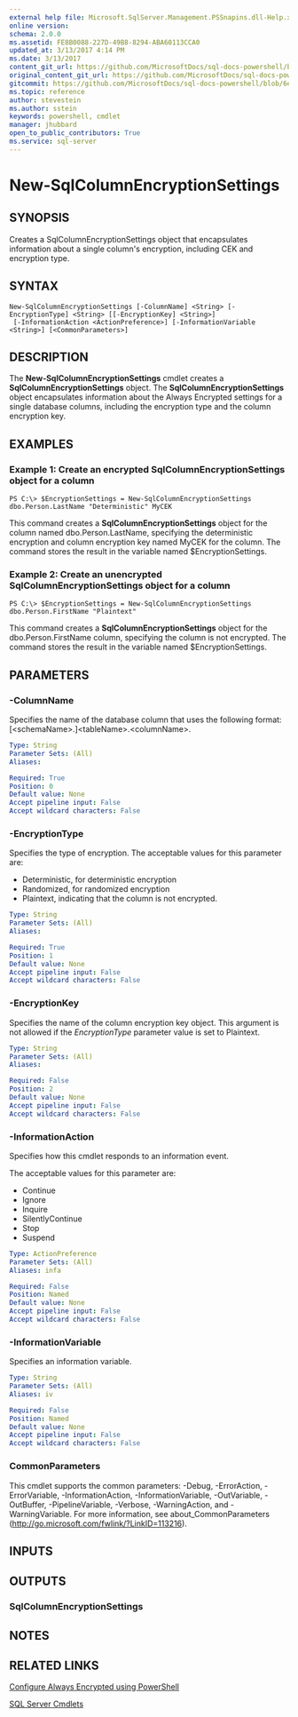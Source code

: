 ```yaml
---
external help file: Microsoft.SqlServer.Management.PSSnapins.dll-Help.xml
online version: 
schema: 2.0.0
ms.assetid: FE8B0088-227D-49B8-8294-ABA60113CCA0
updated_at: 3/13/2017 4:14 PM
ms.date: 3/13/2017
content_git_url: https://github.com/MicrosoftDocs/sql-docs-powershell/blob/master/sqlserver-cmdlets/sqlserver/vlatest/New-SqlColumnEncryptionSettings.md
original_content_git_url: https://github.com/MicrosoftDocs/sql-docs-powershell/blob/master/sqlserver-cmdlets/sqlserver/vlatest/New-SqlColumnEncryptionSettings.md
gitcommit: https://github.com/MicrosoftDocs/sql-docs-powershell/blob/6eefe64a0ce19459190f09768267a4c79f9a6af9/sqlserver-cmdlets/sqlserver/vlatest/New-SqlColumnEncryptionSettings.md
ms.topic: reference
author: stevestein
ms.author: sstein
keywords: powershell, cmdlet
manager: jhubbard
open_to_public_contributors: True
ms.service: sql-server
---
```


# New-SqlColumnEncryptionSettings

## SYNOPSIS
Creates a SqlColumnEncryptionSettings object that encapsulates information about a single column's encryption, including CEK and encryption type.

## SYNTAX

```
New-SqlColumnEncryptionSettings [-ColumnName] <String> [-EncryptionType] <String> [[-EncryptionKey] <String>]
 [-InformationAction <ActionPreference>] [-InformationVariable <String>] [<CommonParameters>]
```

## DESCRIPTION
The **New-SqlColumnEncryptionSettings** cmdlet creates a **SqlColumnEncryptionSettings** object.
The **SqlColumnEncryptionSettings** object encapsulates information about the Always Encrypted settings for a single database columns, including the encryption type and the column encryption key.

## EXAMPLES

### Example 1: Create an encrypted SqlColumnEncryptionSettings object for a column
```
PS C:\> $EncryptionSettings = New-SqlColumnEncryptionSettings dbo.Person.LastName "Deterministic" MyCEK
```

This command creates a **SqlColumnEncryptionSettings** object for the column named dbo.Person.LastName, specifying the deterministic encryption and column encryption key named MyCEK for the column.
The command stores the result in the variable named $EncryptionSettings.

### Example 2: Create an unencrypted SqlColumnEncryptionSettings object for a column
```
PS C:\> $EncryptionSettings = New-SqlColumnEncryptionSettings dbo.Person.FirstName "Plaintext"
```

This command creates a **SqlColumnEncryptionSettings** object for the dbo.Person.FirstName column, specifying the column is not encrypted.
The command stores the result in the variable named $EncryptionSettings.

## PARAMETERS

### -ColumnName
Specifies the name of the database column that uses the following format: \[\<schemaName\>.\]\<tableName\>.\<columnName\>.

```yaml
Type: String
Parameter Sets: (All)
Aliases: 

Required: True
Position: 0
Default value: None
Accept pipeline input: False
Accept wildcard characters: False
```

### -EncryptionType
Specifies the type of encryption.
The acceptable values for this parameter are:

- Deterministic, for deterministic encryption
- Randomized, for randomized encryption
- Plaintext, indicating that the column is not encrypted.

```yaml
Type: String
Parameter Sets: (All)
Aliases: 

Required: True
Position: 1
Default value: None
Accept pipeline input: False
Accept wildcard characters: False
```

### -EncryptionKey
Specifies the name of the column encryption key object.
This argument is not allowed if the *EncryptionType* parameter value is set to Plaintext.

```yaml
Type: String
Parameter Sets: (All)
Aliases: 

Required: False
Position: 2
Default value: None
Accept pipeline input: False
Accept wildcard characters: False
```

### -InformationAction
Specifies how this cmdlet responds to an information event.

The acceptable values for this parameter are:

- Continue
- Ignore
- Inquire
- SilentlyContinue
- Stop
- Suspend

```yaml
Type: ActionPreference
Parameter Sets: (All)
Aliases: infa

Required: False
Position: Named
Default value: None
Accept pipeline input: False
Accept wildcard characters: False
```

### -InformationVariable
Specifies an information variable.

```yaml
Type: String
Parameter Sets: (All)
Aliases: iv

Required: False
Position: Named
Default value: None
Accept pipeline input: False
Accept wildcard characters: False
```

### CommonParameters
This cmdlet supports the common parameters: -Debug, -ErrorAction, -ErrorVariable, -InformationAction, -InformationVariable, -OutVariable, -OutBuffer, -PipelineVariable, -Verbose, -WarningAction, and -WarningVariable. For more information, see about_CommonParameters (http://go.microsoft.com/fwlink/?LinkID=113216).

## INPUTS

## OUTPUTS

### SqlColumnEncryptionSettings

## NOTES

## RELATED LINKS

[Configure Always Encrypted using PowerShell](https://msdn.microsoft.com/library/mt755926.aspx)

[SQL Server Cmdlets](xref:sqlserver/vlatest/SqlServer.md)
